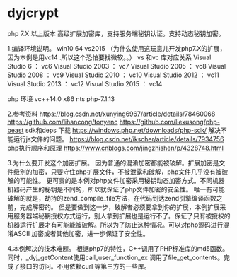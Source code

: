 # dyjcrypt
php 7.X 以上版本 高级扩展加密库，支持服务端秘钥认证。支持动态秘钥加密。

1.编译环境说明。
win10 64 
vs2015 （为什么使用这玩意儿开发php7.X的扩展，因为本例是用vc14 .所以这个恐怕要找微软。。）
vs 和vc 库对应关系
Visual Studio 6 ： vc6 
Visual Studio 2003 ： vc7 
Visual Studio 2005 ： vc8 
Visual Studio 2008 ： vc9 
Visual Studio 2010 ： vc10 
Visual Studio 2012 ： vc11 
Visual Studio 2013 ： vc12 
Visual Studio 2015 ： vc14

php 环境
vc++14.0 x86 nts
php-7.1.13

2.参考资料
https://blog.csdn.net/xunying6967/article/details/78460068 
https://github.com/lihancong/tonyenc 
https://github.com/liexusong/php-beast 
sdk和deps 下载 
https://windows.php.net/downloads/php-sdk/
解决不能运行js文件的问题。
https://blog.csdn.net/ikscher/article/details/7934756
php执行顺序和原理
https://www.cnblogs.com/jingzhishen/p/4328748.html

3.为什么要开发这个加密扩展。
因为普通的混淆加密都能被破解。扩展加密是文件级别的加密，只要守住php扩展文件，不被泄露和破解，php文件几乎没有被破解的可能性。
更可贵的是本例对php文件加密采用秘钥动态加密方式。不同机器机器码产生的秘钥是不同的，所以就保证了php文件加密的安全性。
唯一有可能破解的就是，劫持的zend_compile_file方法，在代码到达zend引擎编译函数之前，完成解密的。 但是要做到这一步，破解者必须要拿到你的扩展，本例扩展采用服务器端秘钥授权方式运行，别人拿到扩展也是运行不了。保证了只有被授权的机器运行扩展才有可能能被破解。所以为了防止这种情况。可以对php源码进行混淆ASCII 加密或者其他加密，进一步保证了安全性。

4.本例解决的技术难题。
根据php7的特性，C++调用了PHP标准库的md5函数。同时，_dyj_getContent使用call_user_function_ex 调用了file_get_contents。完成了接口的访问。不用依赖curl 等第三方的一些库。




